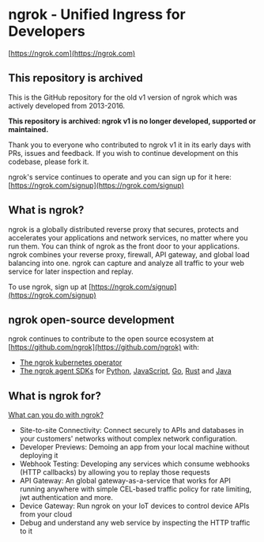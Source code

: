 # ngrok - Unified Ingress for Developers

[https://ngrok.com](https://ngrok.com)

## This repository is archived

This is the GitHub repository for the old v1 version of ngrok which was actively developed from 2013-2016.

**This repository is archived: ngrok v1 is no longer developed, supported or maintained.**

Thank you to everyone who contributed to ngrok v1 it in its early days with PRs, issues and feedback. If you wish to continue development on this codebase, please fork it.

ngrok's service continues to operate and you can sign up for it here: [https://ngrok.com/signup](https://ngrok.com/signup)

## What is ngrok?

ngrok is a globally distributed reverse proxy that secures, protects and accelerates your applications and network services, no matter where you run them. You can think of ngrok as the front door to your applications. ngrok combines your reverse proxy, firewall, API gateway, and global load balancing into one. ngrok can capture and analyze all traffic to your web service for later inspection and replay.

To use ngrok, sign up at [https://ngrok.com/signup](https://ngrok.com/signup)

## ngrok open-source development
ngrok continues to contribute to the open source ecosystem at [https://github.com/ngrok](https://github.com/ngrok) with:
- [The ngrok kubernetes operator](https://github.com/ngrok/kubernetes-ingress-controller)
- [The ngrok agent SDKs](https://ngrok.com/docs/agent-sdks/) for [Python](https://github.com/ngrok/ngrok-python), [JavaScript](https://github.com/ngrok/ngrok-javascript), [Go](https://github.com/ngrok/ngrok-go), [Rust](https://github.com/ngrok/ngrok-rust) and [Java](https://github.com/ngrok/ngrok-java)


## What is ngrok for?

[What can you do with ngrok?](https://ngrok.com/docs/what-is-ngrok/#what-can-you-do-with-ngrok)

- Site-to-site Connectivity: Connect securely to APIs and databases in your customers' networks without complex network configuration.
- Developer Previews: Demoing an app from your local machine without deploying it
- Webhook Testing: Developing any services which consume webhooks (HTTP callbacks) by allowing you to replay those requests
- API Gateway: An global gateway-as-a-service that works for API running anywhere with simple CEL-based traffic policy for rate limiting, jwt authentication and more.
- Device Gateway: Run ngrok on your IoT devices to control device APIs from your cloud 
- Debug and understand any web service by inspecting the HTTP traffic to it
